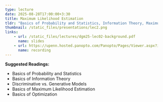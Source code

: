 ```yaml
---
type: lecture
date: 2025-08-28T17:00:00+3:30
title: Maximum Likelihood Estimation 
tldr: "Basics of Probability and Statistics, Information Theory, Maximum Likelihood Estimation"
thumbnail: /static_files/presentations/lec2.png
links: 
    - url: /static_files/lectures/dgm25-lec02-background.pdf 
      name: slides
    - url: https://upenn.hosted.panopto.com/Panopto/Pages/Viewer.aspx?id=0a32c0ee-12a0-46d8-89ab-b34100cd4d2e
      name: recording
---
```

**Suggested Readings:**
- Basics of Probability and Statistics
- Basics of Information Theory
- Discriminative vs. Generative Models
- Basics of Maximum Likelihood Estimation
- Basics of Optimization